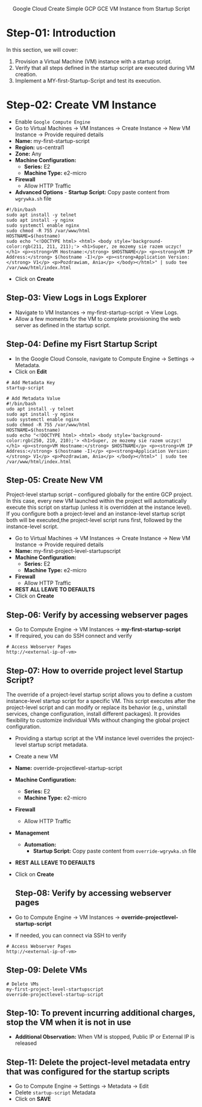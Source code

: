 <p align="center">
  Google Cloud Create Simple GCP GCE VM Instance from Startup Script
</p>

# Step-01: Introduction
In this section, we will cover:
1.  Provision a Virtual Machine (VM) instance with a startup script.
2.  Verify that all steps defined in the startup script are executed during VM creation.
3.  Implement a MY-first-Startup-Script and test its execution.

# Step-02: Create VM Instance
- Enable `Google Compute Engine`
- Go to Virtual Machines -> VM Instances -> Create Instance -> New VM Instance -> Provide required details
- **Name:** my-first-startup-script
- **Region:** us-central1
- **Zone:** Any 
- **Machine Configuration:** 
  - **Series:** E2
  - **Machine Type:** e2-micro
- **Firewall**
  - Allow HTTP Traffic
- **Advanced Options**
      - **Startup Script:** Copy paste content from `wgrywka.sh` file
```t
#!/bin/bash
sudo apt install -y telnet
sudo apt install -y nginx
sudo systemctl enable nginx
sudo chmod -R 755 /var/www/html
HOSTNAME=$(hostname)
sudo echo "<!DOCTYPE html> <html> <body style='background-color:rgb(211, 211, 211);'> <h1>Super, ze mozemy sie razem uczyc! </h1> <p><strong>VM Hostname:</strong> $HOSTNAME</p> <p><strong>VM IP Address:</strong> $(hostname -I)</p> <p><strong>Application Version:</strong> V1</p> <p>Pozdrawiam, Ania</p> </body></html>" | sudo tee /var/www/html/index.html
```
- Click on **Create**

## Step-03: View Logs in Logs Explorer
- Navigate to VM Instances → my-first-startup-script → View Logs.
- Allow a few moments for the VM to complete provisioning the web server as defined in the startup script.

## Step-04: Define my Fisrt Startup Script
- In the Google Cloud Console, navigate to Compute Engine → Settings → Metadata.
- Click on **Edit**
```t
# Add Metadata Key
startup-script

# Add Metadata Value
#!/bin/bash
udo apt install -y telnet
sudo apt install -y nginx
sudo systemctl enable nginx
sudo chmod -R 755 /var/www/html
HOSTNAME=$(hostname)
sudo echo "<!DOCTYPE html> <html> <body style='background-color:rgb(250, 210, 210);'> <h1>Super, ze mozemy sie razem uczyc! </h1> <p><strong>VM Hostname:</strong> $HOSTNAME</p> <p><strong>VM IP Address:</strong> $(hostname -I)</p> <p><strong>Application Version:</strong> V1</p> <p>Pozdrawiam, Ania</p> </body></html>" | sudo tee /var/www/html/index.html
```

## Step-05: Create New VM
Project-level startup script – configured globally for the entire GCP project.
In this case, every new VM launched within the project will automatically execute this script on startup (unless it is overridden at the instance level).
If you configure both a project-level and an instance-level startup script both will be executed,the project-level script runs first, followed by the instance-level script.

- Go to Virtual Machines -> VM Instances -> Create Instance -> New VM Instance -> Provide required details
- **Name:** my-first-project-level-startupscript
- **Machine Configuration:** 
  - **Series:** E2
  - **Machine Type:** e2-micro
- **Firewall**
  - Allow HTTP Traffic
- **REST ALL LEAVE TO DEFAULTS**  
- Click on **Create**

## Step-06: Verify by accessing webserver pages
- Go to Compute Engine -> VM Instances -> **my-first-startup-script**
- If required, you can do SSH connect and verify
```t
# Access Webserver Pages
http://<external-ip-of-vm>
```

## Step-07: How to override project level Startup Script?
The override of a project-level startup script allows you to define a custom instance-level startup script for a specific VM. This script executes after the project-level script and can modify or replace its behavior (e.g., uninstall services, change configuration, install different packages). It provides flexibility to customize individual VMs without changing the global project configuration.

- Providing a startup script at the VM instance level overrides the project-level startup script metadata.
- Create a new VM
- **Name:** override-projectlevel-startup-script
- **Machine Configuration:** 
  - **Series:** E2
  - **Machine Type:** e2-micro
- **Firewall**
  - Allow HTTP Traffic
- **Management**
  - **Automation:**
    - **Startup Script:** Copy paste content from `override-wgrywka.sh` file  
- **REST ALL LEAVE TO DEFAULTS**  
- Click on **Create**

  ## Step-08: Verify by accessing webserver pages
- Go to Compute Engine -> VM Instances -> **override-projectlevel-startup-script**
- If needed, you can connect via SSH to verify
```t
# Access Webserver Pages
http://<external-ip-of-vm>
```

## Step-09: Delete VMs
```t
# Delete VMs
my-first-project-level-startupscript
override-projectlevel-startup-script
```

## Step-10: To prevent incurring additional charges, stop the VM when it is not in use
- **Additional Observation:** When VM is stopped, Public IP or External IP is released


## Step-11: Delete the project-level metadata entry that was configured for the startup scripts
- Go to Compute Engine -> Settings -> Metadata -> Edit
- Delete `startup-script` Metadata
- Click on **SAVE**
